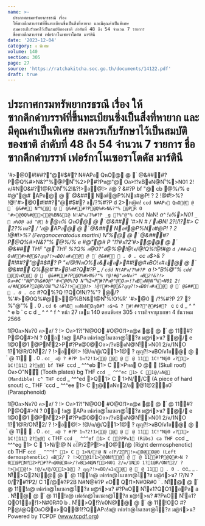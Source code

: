 ```yaml
---
name: >-
  ประกาศกรมทรัพยากรธรณี เรื่อง
  ให้ซากดึกดำบรรพ์ที่ขึ้นทะเบียนซึ่งเป็นสิ่งที่หายาก และมีคุณค่าเป็นพิเศษ
  สมควรเก็บรักษาไว้เป็นสมบัติของชาติ ลำดับที่ 48 ถึง 54 จำนวน 7 รายการ
  ชื่อซากดึกดำบรรพ์ เฟอร์กาโนเซอราโตดัส มาร์ตินี
date: '2023-12-04'
category: ง พิเศษ
volume: 140
section: 305
page: 27
source: 'https://ratchakitcha.soc.go.th/documents/14122.pdf'
draft: true
---
```


# ประกาศกรมทรัพยากรธรณี เรื่อง ให้ซากดึกดำบรรพ์ที่ขึ้นทะเบียนซึ่งเป็นสิ่งที่หายาก และมีคุณค่าเป็นพิเศษ สมควรเก็บรักษาไว้เป็นสมบัติของชาติ ลำดับที่ 48 ถึง 54 จำนวน 7 รายการ ชื่อซากดึกดำบรรพ์ เฟอร์กาโนเซอราโตดัส มาร์ตินี

'#>@0#!##?"@#$#? N#APอ QหO@ @  ํ @&##์#?P@Q%#>N&?"%@PN'็%2>P#?Pห@"@ Oล>!?คBคN@N'็%>N01 2!ค/#NO&#?1@R/ON'็%2!&?!>อ@!> ลํ@ ? &#?P bf "@ cb ํ@%/% e #@"@# APอ@ @  ํ @&##์ Nอ#์@P%Nอ#@P! ? 2 !@#์!>%? !@!'#>@0#!##?"@#$#? ล/?%#?P d 2>ห@ค! `ccd N#APอ QหO@ @  ํ @&##์ N'็%@ @  ํ @&##์#?P@Q%#>N&?"% @PR O '#>@0Q%#@>@%BN&1@ N!APอ/?%#?P _g ?%"@"% `ccd NลN! _a^ !อ%>N01 _`_  ห%O@ ad "@ b` ํ@ห% QหO@ @  ํ @&##์ '#>N # / ลBN! 2?!/์!?#> C 2?%หล? / 'ล@ APอ@ @  ํ @&##์ Nอ#์@P%Nอ#@P! ? 2 !@#์!>%? (Ferganoceratodus martini) N'็%@ @  ํ @&##์#?P@Q%#>N&?"% ํ@%/% e #@"@# P "!?#ห?2'#>ํ@@ @  ํ @&##์ THF "@ THF %?Q% อ@0?"อํ@%@!@!ค/@!Q%!@!#@ `d /##ค2อ OหN#>#@&?ญญ?!>คBO!ค#อ@ @  ํ @&##์  . 0 . `cc_ อ$>& ? #!##?"@#$#? P "ค/@!NหO%อ&อค>##!@#คBO!ค#อ@ @  ํ @&##์ Q%@#'#>B!ค#?Q#?P _ / `cdd N!APอ/?%#?P `a !>"B%@"% `cdd @QหO@ @  ํ @&##์#?P@Q%#>N&?"% !@!#@"ล>Nอ?" คB2!&?!> Oล>#C'"N@"O%&#O@"'#>@0%?Q N'็%2>P#?Pห@"@Oล>!?คBคN@N'็%>N01 2!ค/#NO&#?1@R/ON'็%2!&?!>อ@!> !@!#>#@&?ญญ?!>คBO!ค#อ@ @  ํ @&##์  . 0 . `cc_ #?Q%?Q !?QO!N/?%"? @/?%'#>@0Q%#@>@%BN&1@N'็%!O%R' '#>@0  /?%#?P 27 ?%"@"%  . 0 . `cd 6 อ#%B หลNอNOญ0#? อ$>& ? #!##?"@#$#? ` c c d _ ^ ^ ^ e b ` c c d _ ^ ^ ^ f ^ หน้า 27 เลม 140 ตอนพิเศษ 305 ง ราชกิจจานุเบกษา 4 ธันวาคม 2566

1@0ล>Nอ?0 ค>ส/ ? !> Oล>1?!"N@0O #O@0!1>ก@ศ @ @  ํ @ 11์#?P@Q#>N ? 0อ !ล@ APอ เฟอร์ก@โนเซอร@โ?ส ม@ร์>น? ํ@/ e 1@0@1 @PN!็2>P#?Pห@0@Oล>/?คBคN@N!็>N01 2/ค/1NO 1?1@R/ON!็2/ ? !>อ@!> !@/ค/@/Q1>1@ ? ญญ?!>คBO/ค1อ@ @  ํ @ 11์  . 0 . `cc_ ลํ@ ? #?P 1ห?2!1>ํ@ @ @  ํ @ 11์ 1C!"N@0 ล?1> 1C!11 2?ฐ@ bf THF `ccd _ ^^^eb 1> C >Pหล O @  (Skull roof) Oล>O"Nั (Tooth plates) bg THF `ccd _ ^^^ec 1> C 1@/ลN@ (Mandible) c^ THF `ccd _ ^^^ed >Q1> C  1>N//C (A piece of hard snout) c_ THF `ccd _ ^^^ee 1> C ฐ@ลNอ2/อ @1@2ีอ0 ์ (Parasphenoid)

1@0ล>Nอ?0 ค>ส/ ? !> Oล>1?!"N@0O #O@0!1>ก@ศ @ @  ํ @ 11์#?P@Q#>N ? 0อ !ล@ APอ เฟอร์ก@โนเซอร@โ?ส ม@ร์>น? ํ@/ e 1@0@1 @PN!็2>P#?Pห@0@Oล>/?คBคN@N!็>N01 2/ค/1NO 1?1@R/ON!็2/ ? !>อ@!> !@/ค/@/Q1>1@ ? ญญ?!>คBO/ค1อ@ @  ํ @ 11์  . 0 . `cc_ ลํ@ ? #?P 1ห?2!1>ํ@ @ @  ํ @ 11์ 1C!"N@0 ล?1> 1C!11 2?ฐ@ c` THF `ccd _ ^^^ef 1> C ?PPค1 (Ribs) ca THF `ccd _ ^^^eg 1> C  1>N/!@ N อ1์P/2ีP!>คO@/@ (Right dermosphenotic) cb THF `ccd _ ^^^f^ 1> C  1>N/!@ N อ1์P/2ีP!>คO@O@0 (Left dermosphenotic) คB2/ ? !>Q@1!1>@0N!็@ @  ํ @ 11์#?P@Q#>N ? 0@PN!็2>P#?Pห@0@Oล>/?คBคN@N!็>N01 2/ค/1NO 1?1@R/ON!็2/ ? !>อ@!> !@/ค/@/Q1>1@ ? ญญ?!>คBO/ค1อ@ @  ํ @ 11์  . 0 . `cc_ _ . N!็>Q2N/@ @  ํ @ 11์!ล@ เฟอร์ก@โนเซอร@โ?ส ม@ร์>น? !?/N ? 0/?#?P2/ C 1์/@#?P2B N#N@#?P คO Q!1>N#0R#0 ` . N!็@ @  ํ @ 11์!ล@ เฟอร์ก@โนเซอร@โ?ส ม@ร์>น? #?PคO N!็ค1?QO1อPล a . N!็@ @  ํ @ 11์!ล@ เฟอร์ก@โนเซอร@โ?ส ม@ร์>น? #?PคO N!็ค1?QO1อ!1>N#0R#0 b . N!็>Q!?/อ0N@@ @  ํ @ 11์!OO #?Pํ@/@QOอO@อ>Q@1!?QAPอ!ล@ เฟอร์ก@โนเซอร@โ?ส ม@ร์>น? Powered by TCPDF (www.tcpdf.org)
